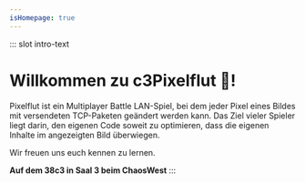 ```yaml
---
isHomepage: true
---
```


::: slot intro-text
# Willkommen zu c3Pixelflut 🌊!

Pixelflut ist ein Multiplayer Battle LAN-Spiel, bei dem jeder Pixel eines Bildes mit versendeten TCP-Paketen geändert werden kann. Das Ziel vieler Spieler liegt darin, den eigenen Code soweit zu optimieren, dass die eigenen Inhalte im angezeigten Bild überwiegen.

Wir freuen uns euch kennen zu lernen.

**Auf dem 38c3 in Saal 3 beim ChaosWest**
:::
